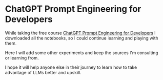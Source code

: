 # ChatGPT Prompt Engineering for Developers

While taking the free course [ChatGPT Prompt Engineering for Developers](https://www.deeplearning.ai/short-courses/chatgpt-prompt-engineering-for-developers/) I downloaded all the notebooks, so I could continue learning and playing with them.

Here I will add some other experiments and keep the sources I'm consulting or learning from.

I hope it will help anyone else in their journey to learn how to take advantage of LLMs better and upskill.
